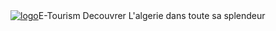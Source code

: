 <div style="display:flex; align-items: center; justify-items: center;"><a href="https://imgbb.com/"><img src="https://i.ibb.co/Q8ThsDH/logo.png" alt="logo" border="0" /></a> E-Tourism Decouvrer L'algerie dans toute sa splendeur</div>

